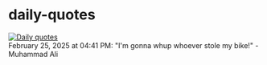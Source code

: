 # daily-quotes
[![Daily quotes](https://github.com/ceepu8/daily-quotes/actions/workflows/daily-quote.yml/badge.svg)](https://github.com/ceepu8/daily-quotes/actions/workflows/daily-quote.yml)<br/>
February 25, 2025 at 04:41 PM: "I'm gonna whup whoever stole my bike!" - Muhammad Ali
